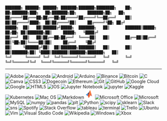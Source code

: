 
```
███████╗ ██████╗ ██████╗ ███████╗███████╗████████╗    ██╗  ██╗███████╗███╗   ██╗███████╗██╗     ███████╗██╗   ██╗
██╔════╝██╔═══██╗██╔══██╗██╔════╝██╔════╝╚══██╔══╝    ██║  ██║██╔════╝████╗  ██║██╔════╝██║     ██╔════╝╚██╗ ██╔╝
█████╗  ██║   ██║██████╔╝█████╗  ███████╗   ██║       ███████║█████╗  ██╔██╗ ██║███████╗██║     █████╗   ╚████╔╝ 
██╔══╝  ██║   ██║██╔══██╗██╔══╝  ╚════██║   ██║       ██╔══██║██╔══╝  ██║╚██╗██║╚════██║██║     ██╔══╝    ╚██╔╝  
██║     ╚██████╔╝██║  ██║███████╗███████║   ██║       ██║  ██║███████╗██║ ╚████║███████║███████╗███████╗   ██║   
╚═╝      ╚═════╝ ╚═╝  ╚═╝╚══════╝╚══════╝   ╚═╝       ╚═╝  ╚═╝╚══════╝╚═╝  ╚═══╝╚══════╝╚══════╝╚══════╝   ╚═╝   
```

---

![Adobe](https://img.shields.io/badge/adobe-%23FF0000.svg?style=for-the-badge&logo=adobe&logoColor=white)
![Anaconda](https://img.shields.io/badge/Anaconda-%2344A833.svg?style=for-the-badge&logo=anaconda&logoColor=white)
![Android](https://img.shields.io/badge/Android-3DDC84?style=for-the-badge&logo=android&logoColor=white)
![Arduino](https://img.shields.io/badge/-Arduino-00979D?style=for-the-badge&logo=Arduino&logoColor=white)
![Binance](https://img.shields.io/badge/Binance-FCD535?style=for-the-badge&logo=binance&logoColor=white)
![Bitcoin](https://img.shields.io/badge/Bitcoin-000?style=for-the-badge&logo=bitcoin&logoColor=white)
![C](https://img.shields.io/badge/c-%2300599C.svg?style=for-the-badge&logo=c&logoColor=white)
![Canva](https://img.shields.io/badge/Canva-%2300C4CC.svg?style=for-the-badge&logo=Canva&logoColor=white)
![CSS3](https://img.shields.io/badge/css3-%231572B6.svg?style=for-the-badge&logo=css3&logoColor=white)
![Dogecoin](https://img.shields.io/badge/dogecoin-B59A30?style=for-the-badge&logo=dogecoin&logoColor=white)
![Ethereum](https://img.shields.io/badge/Ethereum-3C3C3D?style=for-the-badge&logo=Ethereum&logoColor=white)
![Git](https://img.shields.io/badge/git-%23F05033.svg?style=for-the-badge&logo=git&logoColor=white)
![GitHub](https://img.shields.io/badge/github-%23121011.svg?style=for-the-badge&logo=github&logoColor=white)
![Google Cloud](https://img.shields.io/badge/GoogleCloud-%234285F4.svg?style=for-the-badge&logo=google-cloud&logoColor=white)
![Google](https://img.shields.io/badge/google-4285F4?style=for-the-badge&logo=google&logoColor=white)
![HTML5](https://img.shields.io/badge/html5-%23E34F26.svg?style=for-the-badge&logo=html5&logoColor=white)
![IOS](https://img.shields.io/badge/iOS-000000?style=for-the-badge&logo=ios&logoColor=white)
![Jupyter Notebook](https://img.shields.io/badge/jupyter-%23FA0F00.svg?style=for-the-badge&logo=jupyter&logoColor=white)
![jupyter](https://img.shields.io/badge/-Jupyter_Lab-818589?style=for-the-badge&logo=jupyter&logoColor=orange)
![Kaggle](https://img.shields.io/badge/Kaggle-035a7d?style=for-the-badge&logo=kaggle&logoColor=white)
![Kubernetes](https://img.shields.io/badge/kubernetes-%23326ce5.svg?style=for-the-badge&logo=kubernetes&logoColor=white)
![Mac OS](https://img.shields.io/badge/mac%20os-000000?style=for-the-badge&logo=macos&logoColor=F0F0F0)
![Markdown](https://img.shields.io/badge/markdown-%23000000.svg?style=for-the-badge&logo=markdown&logoColor=white)
<img src="https://github.com/devicons/devicon/blob/master/icons/matlab/matlab-original.svg" title="MATLAB" alt="MATLAB" width="23" height="31"/>&nbsp;
![Microsoft Office](https://img.shields.io/badge/Microsoft_Office-D83B01?style=for-the-badge&logo=microsoft-office&logoColor=white)
![Microsoft](https://img.shields.io/badge/Microsoft-0078D4?style=for-the-badge&logo=microsoft&logoColor=white)
![MySQL](https://img.shields.io/badge/mysql-%2300f.svg?style=for-the-badge&logo=mysql&logoColor=white)
![numpy](https://img.shields.io/badge/-NumPy-5092e4?style=for-the-badge&logo=numpy&logoColor=D4EFEB)
![pandas](https://img.shields.io/badge/-Pandas-321637?style=for-the-badge&logo=pandas&logoColor=white)
![plt](https://img.shields.io/badge/-Matplotlib-095090?style=for-the-badge&logo=matplotlib&logoColor=D4EFEB)
![Python](https://img.shields.io/badge/python-3670A0?style=for-the-badge&logo=python&logoColor=ffdd54)
![scipy](https://img.shields.io/badge/-SciPy-094e8b?style=for-the-badge&logo=scipy&logoColor=white)
![sklearn](https://img.shields.io/badge/-SciKit--Learn-dc900e?style=for-the-badge&logo=scikit-learn&logoColor=white)
![Slack](https://img.shields.io/badge/Slack-4A154B?style=for-the-badge&logo=slack&logoColor=white)
![sns](https://img.shields.io/badge/-Seaborn-7a85bd?style=for-the-badge&logo=seaborn&logoColor=D4EFEB)
![Spotify](https://img.shields.io/badge/Spotify-1ED760?style=for-the-badge&logo=spotify&logoColor=white)
![Stack Overflow](https://img.shields.io/badge/-Stackoverflow-FE7A16?style=for-the-badge&logo=stack-overflow&logoColor=white)
![tableau](https://img.shields.io/badge/-Tableau-blue?style=for-the-badge&logo=tableau&logoColor=white)
![terminal](https://img.shields.io/badge/-Terminal-black?style=for-the-badge&logo=apple&logoColor=white)
![Trello](https://img.shields.io/badge/Trello-%23026AA7.svg?style=for-the-badge&logo=Trello&logoColor=white)
![Ubuntu](https://img.shields.io/badge/Ubuntu-E95420?style=for-the-badge&logo=ubuntu&logoColor=white)
![Vim](https://img.shields.io/badge/VIM-%2311AB00.svg?style=for-the-badge&logo=vim&logoColor=white)
![Visual Studio Code](https://img.shields.io/badge/Visual%20Studio%20Code-0078d7.svg?style=for-the-badge&logo=visual-studio-code&logoColor=white)
![Wikipedia](https://img.shields.io/badge/Wikipedia-%23000000.svg?style=for-the-badge&logo=wikipedia&logoColor=white)
![Windows](https://img.shields.io/badge/Windows-0078D6?style=for-the-badge&logo=windows&logoColor=white)
![Xbox](https://img.shields.io/badge/Hinzle2892-%23107C10.svg?style=for-the-badge&logo=Xbox&logoColor=white)
